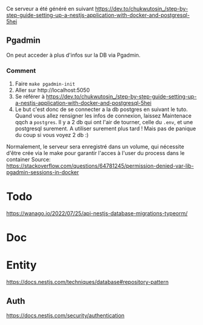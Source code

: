 Ce serveur a été généré en suivant https://dev.to/chukwutosin_/step-by-step-guide-setting-up-a-nestjs-application-with-docker-and-postgresql-5hei

## Pgadmin

On peut acceder à plus d'infos sur la DB via Pgadmin.

### Comment
1. Faire `make pgadmin-init`
2. Aller sur http://localhost:5050
3. Se référer à https://dev.to/chukwutosin_/step-by-step-guide-setting-up-a-nestjs-application-with-docker-and-postgresql-5hei
4. Le but c'est donc de se connecter a la db postgres en suivant le tuto. Quand vous allez rensigner les infos de connexion, laissez Maintenace qqch a `postgres`. Il  y a 2 db qui ont l'air de tourner, celle du `.env`, et une postgresql surement. A utiliser surement plus tard ! Mais pas de panique du coup si vous voyez 2 db :)

Normalement, le serveur sera enregistré dans un volume, qui nécessite d'être crée via le make pour garantir l'acces à l'user du process dans le container
Source: https://stackoverflow.com/questions/64781245/permission-denied-var-lib-pgadmin-sessions-in-docker

# Todo

https://wanago.io/2022/07/25/api-nestjs-database-migrations-typeorm/

# Doc

# Entity
https://docs.nestjs.com/techniques/database#repository-pattern

## Auth
https://docs.nestjs.com/security/authentication
